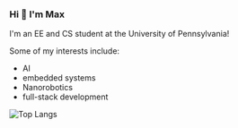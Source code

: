 ### Hi 👋 I'm Max

I'm an EE and CS student at the University of Pennsylvania! 

Some of my interests include:
- AI
- embedded systems
- Nanorobotics
- full-stack development

![Top Langs](https://github-readme-stats.vercel.app/api/top-langs/?username=agentmax05&size_weight=0.5&count_weight=0.5&layout=compact&langs_count=10&theme=dark)
